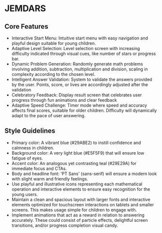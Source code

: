 # JEMDARS

## Core Features

- Interactive Start Menu: Intuitive start menu with easy navigation and playful design suitable for young children.
- Adaptive Level Selection: Level selection screen with increasing difficulty indicated through visual cues, like number of stars or progress bar.
- Dynamic Problem Generation: Randomly generate math problems involving addition, subtraction, multiplication and division, scaling in complexity according to the chosen level.
- Intelligent Answer Validation: System to validate the answers provided by the user. Points, score, or lives are accordingly adjusted after the validation
- Celebratory Feedback: Display result screen that celebrates user progress through fun animations and clear feedback
- Adaptive Speed Challenge: Timer mode where speed and accuracy affects final scores, suitable for older children. Difficulty will dynamically adapt to the pace of user answering.

## Style Guidelines

- Primary color: A vibrant blue (#29ABE2) to instill confidence and calmness in children.
- Background color: A very light blue (#E5F5F9) that will ensure low fatigue of eyes.
- Accent color: An analogous yet contrasting teal (#29E29A) for immediate focus and CTAs.
- Body and headline font: 'PT Sans' (sans-serif) will ensure a modern look with slight warm and friendly feelings.
- Use playful and illustrative icons representing each mathematical operation and interactive elements to ensure easy recognition for the young users.
- Maintain a clean and spacious layout with larger fonts and interactive elements optimized for touchscreen interactions on tablets and smaller screens. This makes usage simple for children to engage with.
- Implement animations that act as a reward in relation to answering accurately. These could consist of particle effects, delightful screen transitions, and/or progress completion visual candy.
